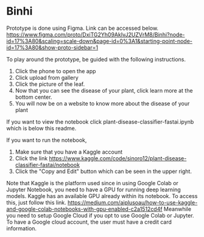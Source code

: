 # Binhi
Prototype is done using Figma. Link can be accessed below.
https://www.figma.com/proto/DxiTG2Yh09AkIvJ2UZVrM8/Binhi?node-id=17%3A80&scaling=scale-down&page-id=0%3A1&starting-point-node-id=17%3A80&show-proto-sidebar=1

To play around the prototype, be guided with the following instructions.
1. Click the phone to open the app
2. Click upload from gallery
3. Click the picture of the leaf.
4. Now that you can see the disease of your plant, click learn more at the bottom center.
5. You will now be on a website to know more about the disease of your plant

If you want to view the notebook click plant-disease-classifier-fastai.ipynb which is below this readme.

If you want to run the notebook,
1. Make sure that you have a Kaggle account
2. Click the link https://www.kaggle.com/code/sinoro12/plant-disease-classifier-fastai/notebook
3. Click the "Copy and Edit" button which can be seen in the upper right.

Note that Kaggle is the platform used since in using Google Colab or Jupyter Notebook, you need to have a GPU for running deep learning models. Kaggle has an available GPU already within its notebook. To access this, just follow this link. https://medium.com/aiplusoau/how-to-use-kaggle-and-google-colab-notebooks-with-gpu-enabled-c2a1512cd4f Meanwhile you need to setup Google Cloud if you opt to use Google Colab or Jupyter. To have a Google cloud account, the user must have a credit card information.
